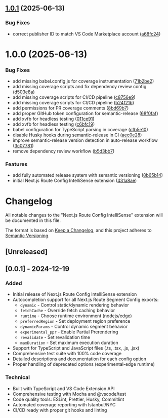 ## [1.0.1](https://github.com/cavalcanteLeo/nextjs-route-config-intellisense/compare/v1.0.0...v1.0.1) (2025-06-13)


### Bug Fixes

* correct publisher ID to match VS Code Marketplace account ([a68fc24](https://github.com/cavalcanteLeo/nextjs-route-config-intellisense/commit/a68fc24e195b513bf62f26f428678ace7c67d438))

# 1.0.0 (2025-06-13)


### Bug Fixes

* add missing babel.config.js for coverage instrumentation ([71b2be2](https://github.com/cavalcanteLeo/nextjs-route-config-intellisense/commit/71b2be2eed5bb727092349a5867d79c84b88acc2))
* add missing coverage scripts and fix dependency review config ([d503e8a](https://github.com/cavalcanteLeo/nextjs-route-config-intellisense/commit/d503e8ad2d3f5cf1aa7078a39cdfbb9f7ce55ec1))
* add missing coverage scripts for CI/CD pipeline ([c8756e9](https://github.com/cavalcanteLeo/nextjs-route-config-intellisense/commit/c8756e9764305b05fb09dceac5380bf759ce65e4))
* add missing coverage scripts for CI/CD pipeline ([b24f21b](https://github.com/cavalcanteLeo/nextjs-route-config-intellisense/commit/b24f21b16f1b49d5ef931e74b69d5cfa04edd1b9))
* add permissions for PR coverage comments ([8bd69b7](https://github.com/cavalcanteLeo/nextjs-route-config-intellisense/commit/8bd69b7b3bed0133e6536b4621332440007b3162))
* add proper GitHub token configuration for semantic-release ([68f0faf](https://github.com/cavalcanteLeo/nextjs-route-config-intellisense/commit/68f0faf4f8dbc1f19a6ff30e801eb72e765da01e))
* add xvfb for headless testing ([011ce91](https://github.com/cavalcanteLeo/nextjs-route-config-intellisense/commit/011ce9169dc12ff666b21846fabb8ae2f92a6d9c))
* add xvfb for headless testing ([c6bfc19](https://github.com/cavalcanteLeo/nextjs-route-config-intellisense/commit/c6bfc195288874e08b8d0632e320b9716461c24c))
* babel configuration for TypeScript parsing in coverage ([cfb5e10](https://github.com/cavalcanteLeo/nextjs-route-config-intellisense/commit/cfb5e10fd3227ab7556c4c823590ff1edbbc73d3))
* disable Husky hooks during semantic-release in CI ([aec0e28](https://github.com/cavalcanteLeo/nextjs-route-config-intellisense/commit/aec0e287e93c72a65a23065e1b3f9b86589d2ebd))
* improve semantic-release version detection in auto-release workflow ([3c07781](https://github.com/cavalcanteLeo/nextjs-route-config-intellisense/commit/3c077810fc065451fe67f8c3e81c7f12798183db))
* remove dependency review workflow ([b5d3bb7](https://github.com/cavalcanteLeo/nextjs-route-config-intellisense/commit/b5d3bb7ecaf54f16ceb463b363431d675484bc13))


### Features

* add fully automated release system with semantic versioning ([8b65b14](https://github.com/cavalcanteLeo/nextjs-route-config-intellisense/commit/8b65b1492b4ccfc5cf3f3bf17cee9ee1b3fe47d6))
* initial Next.js Route Config IntelliSense extension ([431a8ae](https://github.com/cavalcanteLeo/nextjs-route-config-intellisense/commit/431a8ae88ed5becc676f4de0546779741fb11403))

# Changelog

All notable changes to the "Next.js Route Config IntelliSense" extension will be documented in this file.

The format is based on [Keep a Changelog](https://keepachangelog.com/en/1.0.0/),
and this project adheres to [Semantic Versioning](https://semver.org/spec/v2.0.0.html).

## [Unreleased]

## [0.0.1] - 2024-12-19

### Added
- Initial release of Next.js Route Config IntelliSense extension
- Autocompletion support for all Next.js Route Segment Config exports:
  - `dynamic` - Control static/dynamic rendering behavior
  - `fetchCache` - Override fetch caching behavior  
  - `runtime` - Choose runtime environment (nodejs/edge)
  - `preferredRegion` - Set deployment region preference
  - `dynamicParams` - Control dynamic segment behavior
  - `experimental_ppr` - Enable Partial Prerendering
  - `revalidate` - Set revalidation time
  - `maxDuration` - Set maximum execution duration
- Support for TypeScript and JavaScript files (.ts, .tsx, .js, .jsx)
- Comprehensive test suite with 100% code coverage
- Detailed descriptions and documentation for each config option
- Proper handling of deprecated options (experimental-edge runtime)

### Technical
- Built with TypeScript and VS Code Extension API
- Comprehensive testing with Mocha and @vscode/test
- Code quality tools: ESLint, Prettier, Husky, Commitlint
- Automated coverage reporting with Istanbul/NYC
- CI/CD ready with proper git hooks and linting
